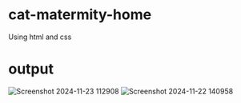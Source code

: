 # cat-matermity-home
Using html and css

# output
![Screenshot 2024-11-23 112908](https://github.com/user-attachments/assets/1741bd75-a6a2-4374-b6e4-29ab8137f004)
![Screenshot 2024-11-22 140958](https://github.com/user-attachments/assets/574bdb16-0477-4621-a960-5d0748dcd29a)
